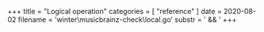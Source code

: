 +++
title = "Logical operation"
categories = [ "reference" ]
date = 2020-08-02
filename = 'winter\musicbrainz-check\local.go'
substr = ' && '
+++
